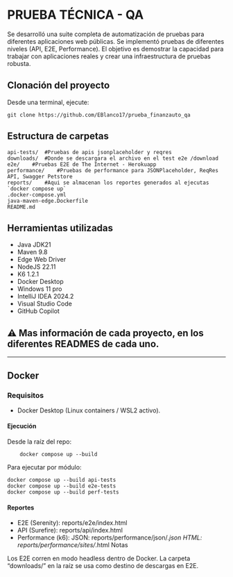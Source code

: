 # PRUEBA TÉCNICA - QA

Se desarrolló una suite completa de automatización de
pruebas para diferentes aplicaciones web públicas. Se implementó
pruebas de diferentes niveles (API, E2E, Performance). El objetivo es demostrar la capacidad para trabajar con
aplicaciones reales y crear una infraestructura de pruebas robusta.

## Clonación del proyecto

Desde una terminal, ejecute:

```
git clone https://github.com/EBlanco17/prueba_finanzauto_qa
```

## Estructura de carpetas

    api-tests/  #Pruebas de apis jsonplaceholder y reqres
    downloads/  #Donde se descargara el archivo en el test e2e /download
    e2e/    #Pruebas E2E de The Internet - Herokuapp
    performance/    #Pruebas de performance para JSONPlaceholder, ReqRes API, Swagger Petstore
    reports/    #Aqui se almacenan los reportes generados al ejecutas `docker compose up`
    .docker-compose.yml
    java-maven-edge.Dockerfile
    README.md

## Herramientas utilizadas

- Java JDK21
- Maven 9.8
- Edge Web Driver
- NodeJS 22.11
- K6 1.2.1
- Docker Desktop
- Windows 11 pro
- IntelliJ IDEA 2024.2
- Visual Studio Code
- GitHub Copilot

## ⚠️ Mas información de cada proyecto, en los diferentes READMES de cada uno.

---

## Docker

### Requisitos

- Docker Desktop (Linux containers / WSL2 activo).

#### Ejecución

Desde la raíz del repo:

```
    docker compose up --build
```

Para ejecutar por módulo:

```
docker compose up --build api-tests
docker compose up --build e2e-tests
docker compose up --build perf-tests
```

#### Reportes

- E2E (Serenity): reports/e2e/index.html
- API (Surefire): reports/api/index.html
- Performance (k6):
  JSON: reports/performance/json/_.json
  HTML: reports/performance/sites/_.html
  Notas

Los E2E corren en modo headless dentro de Docker.
La carpeta “downloads/” en la raíz se usa como destino de descargas en E2E.
